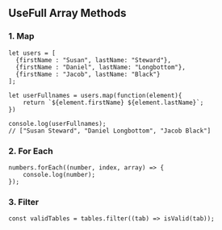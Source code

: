 ## UseFull Array Methods

### 1. Map
``` 
let users = [
  {firstName : "Susan", lastName: "Steward"},
  {firstName : "Daniel", lastName: "Longbottom"},
  {firstName : "Jacob", lastName: "Black"}
];

let userFullnames = users.map(function(element){
    return `${element.firstName} ${element.lastName}`;
})

console.log(userFullnames);
// ["Susan Steward", "Daniel Longbottom", "Jacob Black"]
```

### 2. For Each
``` 
numbers.forEach((number, index, array) => {
    console.log(number);
});
```

### 3. Filter
``` 
const validTables = tables.filter((tab) => isValid(tab));
```
